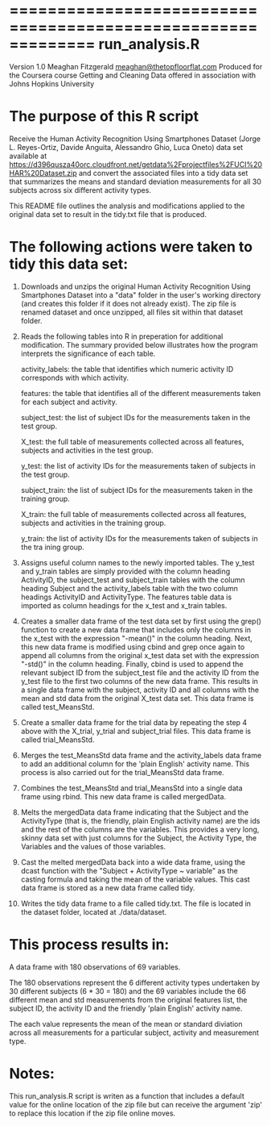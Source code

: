 =============================================================
run_analysis.R
=============================================================
Version 1.0
Meaghan Fitzgerald
meaghan@thetopfloorflat.com
Produced for the Coursera course Getting and Cleaning Data offered in association with Johns Hopkins University


The purpose of this R script
=============================================================
Receive the Human Activity Recognition Using Smartphones Dataset (Jorge L. Reyes-Ortiz, Davide Anguita, Alessandro Ghio, Luca Oneto) data set available at https://d396qusza40orc.cloudfront.net/getdata%2Fprojectfiles%2FUCI%20HAR%20Dataset.zip and convert the associated files into a tidy data set that summarizes the means and standard deviation measurements for all 30 subjects across six different activity types.

This README file outlines the analysis and modifications applied to the original data set to result in the tidy.txt file that is produced.

The following actions were taken to tidy this data set:
=============================================================

1) Downloads and unzips the original Human Activity Recognition Using Smartphones Dataset into a "data" folder in the user's working directory (and creates this folder if it does not already exist). The zip file is renamed dataset and once unzipped, all files sit within that dataset folder.

2) Reads the following tables into R in preperation for additional modification. The summary provided below illustrates how the program interprets the significance of each table.

     activity_labels: the table that identifies which numeric activity ID corresponds with which activity.

     features: the table that identifies all of the different measurements taken for each subject and activity.

     subject_test: the list of subject IDs for the measurements taken in the test group.

     X_test: the full table of measurements collected across all features, subjects and activities in the test group.

     y_test: the list of activity IDs for the measurements taken of subjects in the test group.

     subject_train: the list of subject IDs for the measurements taken in the training group.

     X_train: the full table of measurements collected across all features, subjects and activities in the training group.

     y_train: the list of activity IDs for the measurements taken of subjects in the tra ining group.

3) Assigns useful column names to the newly imported tables. The y_test and y_train tables are simply provided with the column heading ActivityID, the subject_test and subject_train tables with the column heading Subject and the activity_labels table with the two column headings ActivityID and ActivityType. The features table data is imported as column headings for the x_test and x_train tables.

4) Creates a smaller data frame of the test data set by first using the grep() function to create a new data frame that includes only the columns in the x_test with the expression "-mean()" in the column heading. Next, this new data frame is modified using cbind and grep once again to append all columns from the original x_test data set with the expression "-std()" in the column heading. Finally, cbind is used to append the relevant subject ID from the subject_test file and the activity ID from the y_test file to the first two columns of the new data frame. This results in a single data frame with the subject, activity ID and all columns with the mean and std data from the original X_test data set. This data frame is called test_MeansStd.

5) Create a smaller data frame for the trial data by repeating the step 4 above with the X_trial, y_trial and subject_trial files. This data frame is called trial_MeansStd.

6) Merges the test_MeansStd data frame and the activity_labels data frame to add an additional column for the 'plain English' activity name. This process is also carried out for the trial_MeansStd data frame.

7) Combines the test_MeansStd and trial_MeansStd into a single data frame using rbind. This new data frame is called mergedData.

8) Melts the mergedData data frame indicating that the Subject and the ActivityType (that is, the friendly, plain English activity name) are the ids and the rest of the columns are the variables. This provides a very long, skinny data set with just columns for the Subject, the Activity Type, the Variables and the values of those variables.

9) Cast the melted mergedData back into a wide data frame, using the dcast function with the "Subject + ActivityType ~ variable" as the casting formula and taking the mean of the variable values. This cast data frame is stored as a new data frame called tidy.

10) Writes the tidy data frame to a file called tidy.txt. The file is located in the dataset folder, located at ./data/dataset.

This process results in:
=============================================================
A data frame with 180 observations of 69 variables.

The 180 observations represent the 6 different activity types undertaken by 30 different subjects (6 * 30 = 180) and the 69 variables include the 66 different mean and std measurements from the original features list, the subject ID, the activity ID and the friendly 'plain English' activity name. 

The each value represents the mean of the mean or standard diviation across all measurements for a particular subject, activity and measurement type.

Notes:
=========
This run_analysis.R script is writen as a function that includes a default value for the online location of the zip file but can receive the argument 'zip' to replace this location if the zip file online moves.
